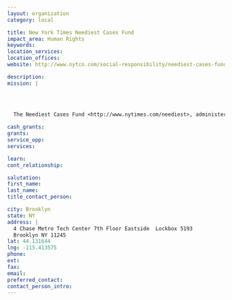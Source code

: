 ```yaml
---
layout: organization
category: local

title: New York Times Neediest Cases Fund
impact_area: Human Rights
keywords: 
location_services: 
location_offices: 
website: http://www.nytco.com/social-responsibility/neediest-cases-fund/

description: 
mission: |
  	

  	

  The Neediest Cases Fund <http://www.nytimes.com/neediest>, administered by The New York Times Company Foundation, raises millions of dollars to help thousands of individuals and families in distress. The assistance is rendered by seven New York City social service agencies <http://www.nytimes.com/ref/giving/neediestchar.html>. The Times pays the Fund's expenses, so all contributions go directly to provide services and cash assistance to the poor.

cash_grants: 
grants: 
service_opp: 
services: 

learn: 
cont_relationship: 

salutation: 
first_name: 
last_name: 
title_contact_person: 

city: Brooklyn
state: NY
address: |
  4 Chase Metro Tech Center 7th Floor Eastside  Lockbox 5193  
  Brooklyn NY 11245
lat: 44.131644
lng: -115.413575
phone: 
ext: 
fax: 
email: 
preferred_contact: 
contact_person_intro: 
---
```

